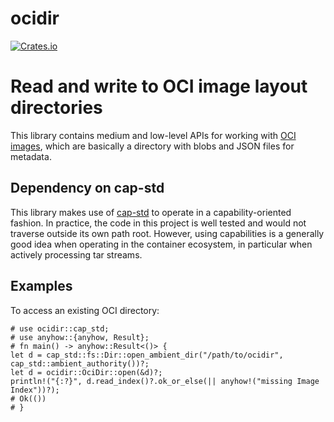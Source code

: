 # ocidir

[![Crates.io][crates-badge]][crates-url]

[crates-badge]: https://img.shields.io/crates/v/ocidir.svg
[crates-url]: https://crates.io/crates/ocidir

# Read and write to OCI image layout directories

This library contains medium and low-level APIs for working with
[OCI images], which are basically a directory with blobs and JSON files
for metadata.

## Dependency on cap-std

This library makes use of [cap-std] to operate in a capability-oriented
fashion. In practice, the code in this project is well tested and would
not traverse outside its own path root. However, using capabilities
is a generally good idea when operating in the container ecosystem,
in particular when actively processing tar streams.

## Examples

To access an existing OCI directory:

```rust,no_run
# use ocidir::cap_std;
# use anyhow::{anyhow, Result};
# fn main() -> anyhow::Result<()> {
let d = cap_std::fs::Dir::open_ambient_dir("/path/to/ocidir", cap_std::ambient_authority())?;
let d = ocidir::OciDir::open(&d)?;
println!("{:?}", d.read_index()?.ok_or_else(|| anyhow!("missing Image Index"))?);
# Ok(())
# }
```

[cap-std]: https://docs.rs/cap-std/
[OCI images]: https://github.com/opencontainers/image-spec

